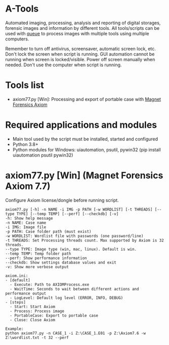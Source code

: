# A-Tools
Automated imaging, processing, analysis and reporting of digital storages, forensic images and information by different tools.
All tools/scripts can be used with [queue](https://github.com/daniel-radesjo/queue) to process images with multiple tools using multiple computers.

Remember to turn off antivirus, screensaver, automatic screen lock, etc. Don't lock the screen when script is running. GUI automation cannot be running when screen is locked/visible. Power off screen manually when needed. Don't use the computer when script is running.

# Tools list
- axiom77.py [Win]: Processing and export of portable case with [Magnet Forensics Axiom](https://www.magnetforensics.com/products/magnet-axiom)

# Required applications and modules
- Main tool used by the script must be installed, started and configured
- Python 3.8+
- Python modules for Windows: uiautomation, psutil, pywin32 (pip install uiautomation psutil pywin32)

# axiom77.py [Win] (Magnet Forensics Axiom 7.7)
Configure Axiom license/dongle before running script.
```
axiom77.py [-h] -n NAME -i IMG -p PATH [-w WORDLIST] [-t THREADS] [--type TYPE] [--temp TEMP] [--perf] [--checkdb] [-v]
-h: Show help message
-n NAME: Case name
-i IMG: Image file
-p PATH: Case folder path (must exist)
-w WORDLIST: Wordlist file with passwords (one password/line)
-t THREADS: Set Processing threads count. Max supported by Axiom is 32 threads.
--type TYPE: Image type (win, mac, linux). Default is win.
--temp TEMP: Temp folder path
--perf: Show performance information
--checkdb: Show settings database values and exit
-v: Show more verbose output

axiom.ini:
- [default]
  - Execute: Path to AXIOMProcess.exe
  - WaitTime: Seconds to wait between different actions and performance output
  - LogLevel: Default log level (ERROR, INFO, DEBUG)
- [steps]
  - Start: Start Axiom
  - Process: Process image
  - PortableCase: Export to portable case
  - Close: Close Axiom

Example:
python axiom77.py -n CASE_1 -i Z:\CASE_1.E01 -p Z:\Axiom7.6 -w Z:\wordlist.txt -t 32 --perf
```
